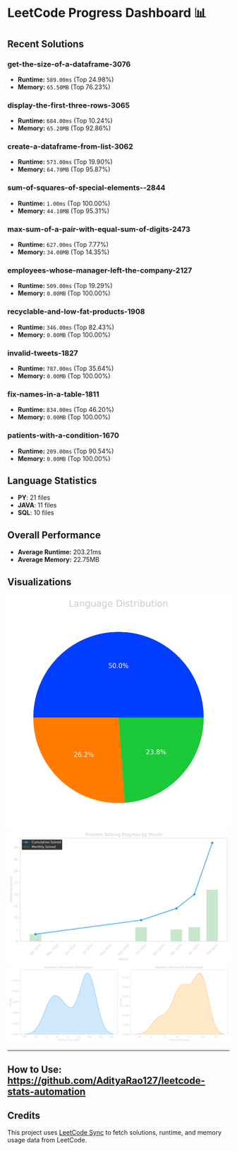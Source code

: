# LeetCode Progress Dashboard 📊

## Recent Solutions
### get-the-size-of-a-dataframe-3076
- **Runtime:** `589.00ms` (Top 24.98%)
- **Memory:** `65.50MB` (Top 76.23%)

### display-the-first-three-rows-3065
- **Runtime:** `684.00ms` (Top 10.24%)
- **Memory:** `65.20MB` (Top 92.86%)

### create-a-dataframe-from-list-3062
- **Runtime:** `573.00ms` (Top 19.90%)
- **Memory:** `64.70MB` (Top 95.87%)

### sum-of-squares-of-special-elements--2844
- **Runtime:** `1.00ms` (Top 100.00%)
- **Memory:** `44.10MB` (Top 95.31%)

### max-sum-of-a-pair-with-equal-sum-of-digits-2473
- **Runtime:** `627.00ms` (Top 7.77%)
- **Memory:** `34.00MB` (Top 14.35%)

### employees-whose-manager-left-the-company-2127
- **Runtime:** `509.00ms` (Top 19.29%)
- **Memory:** `0.00MB` (Top 100.00%)

### recyclable-and-low-fat-products-1908
- **Runtime:** `346.00ms` (Top 82.43%)
- **Memory:** `0.00MB` (Top 100.00%)

### invalid-tweets-1827
- **Runtime:** `787.00ms` (Top 35.64%)
- **Memory:** `0.00MB` (Top 100.00%)

### fix-names-in-a-table-1811
- **Runtime:** `834.00ms` (Top 46.20%)
- **Memory:** `0.00MB` (Top 100.00%)

### patients-with-a-condition-1670
- **Runtime:** `209.00ms` (Top 90.54%)
- **Memory:** `0.00MB` (Top 100.00%)

## Language Statistics
- **PY**: 21 files
- **JAVA**: 11 files
- **SQL**: 10 files

## Overall Performance
- **Average Runtime:** 203.21ms
- **Average Memory:** 22.75MB

## Visualizations
![Language Distribution](images/lang_distribution.png)
![Problem Progress by Month](images/problem_progress.png)
![Performance Distribution](images/performance_distribution.png)

---

## How to Use: https://github.com/AdityaRao127/leetcode-stats-automation
## Credits
This project uses [LeetCode Sync](https://github.com/marketplace/actions/leetcode-sync) to fetch solutions, runtime, and memory usage data from LeetCode.